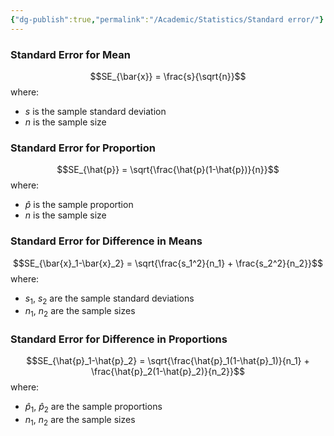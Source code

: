 ```yaml
---
{"dg-publish":true,"permalink":"/Academic/Statistics/Standard error/"}
---
```




### Standard Error for Mean
$$SE_{\bar{x}} = \frac{s}{\sqrt{n}}$$
where:
- $s$ is the sample standard deviation
- $n$ is the sample size

### Standard Error for Proportion
$$SE_{\hat{p}} = \sqrt{\frac{\hat{p}(1-\hat{p})}{n}}$$
where:
- $\hat{p}$ is the sample proportion
- $n$ is the sample size

### Standard Error for Difference in Means
$$SE_{\bar{x}_1-\bar{x}_2} = \sqrt{\frac{s_1^2}{n_1} + \frac{s_2^2}{n_2}}$$
where:
- $s_1$, $s_2$ are the sample standard deviations
- $n_1$, $n_2$ are the sample sizes

### Standard Error for Difference in Proportions
$$SE_{\hat{p}_1-\hat{p}_2} = \sqrt{\frac{\hat{p}_1(1-\hat{p}_1)}{n_1} + \frac{\hat{p}_2(1-\hat{p}_2)}{n_2}}$$
where:
- $\hat{p}_1$, $\hat{p}_2$ are the sample proportions
- $n_1$, $n_2$ are the sample sizes
